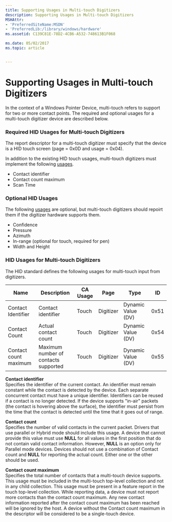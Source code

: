 ```yaml
---
title: Supporting Usages in Multi-touch Digitizers
description: Supporting Usages in Multi-touch Digitizers
MSHAttr:
- 'PreferredSiteName:MSDN'
- 'PreferredLib:/library/windows/hardware'
ms.assetid: C139C81E-78D2-4CB6-A532-748613B1F068

ms.date: 05/02/2017
ms.topic: article


---
```


# Supporting Usages in Multi-touch Digitizers


In the context of a Windows Pointer Device, multi-touch refers to support for two or more contact points. The required and optional usages for a multi-touch digitizer device are described below.

### <a href="" id="required-hid-usages"></a>Required HID Usages for Multi-touch Digitizers

The report descriptor for a multi-touch digitizer must specify that the device is a HID touch screen (page = 0x0D and usage = 0x04).

In addition to the existing HID touch usages, multi-touch digitizers must implement the following [usages](supporting-usages-in-digitizer-report-descriptors.md#required-hid-usages).

-   Contact identifier
-   Contact count maximum
-   Scan Time

### Optional HID Usages

The following [usages](supporting-usages-in-digitizer-report-descriptors.md#optional-hid-usages) are optional, but multi-touch digitizers should repoirt them if the digitizer hardware supports them.

-   Confidence
-   Pressure
-   Azimuth
-   In-range (optional for touch, required for pen)
-   Width and Height

### HID Usages for Multi-touch Digitizers

The HID standard defines the following usages for multi-touch input from digitizers.

| Name                  | Description                          | CA Usage | Page      | Type               | ID   |
|-----------------------|--------------------------------------|----------|-----------|--------------------|------|
| Contact Identifier    | Contact identifier                   | Touch    | Digitizer | Dynamic Value (DV) | 0x51 |
| Contact Count         | Actual contact count                 | Touch    | Digitizer | Dynamic Value (DV) | 0x54 |
| Contact count maximum | Maximum number of contacts supported | Touch    | Digitizer | Dynamic Value (DV) | 0x55 |

 

<a href="" id="-contact-identifier"></a> **Contact identifier**  
Specifies the identifier of the current contact. An identifier must remain constant while the contact is detected by the device. Each separate concurrent contact must have a unique identifier. Identifiers can be reused if a contact is no longer detected. If the device supports "in-air" packets (the contact is hovering above the surface), the identifier must persist from the time that the contact is detected until the time that it goes out of range.

<a href="" id="-contact-count"></a> **Contact count**  
Specifies the number of valid contacts in the current packet. Drivers that use parallel or Hybrid mode should include this usage. A device that cannot provide this value must use **NULL** for all values in the first position that do not contain valid contact information. However, **NULL** is an option only for Parallel mode devices. Devices should not use a combination of Contact count and **NULL** for reporting the actual count. Either one or the other should be used.

<a href="" id="-contact-count-maximum"></a> **Contact count maximum**  
Specifies the total number of contacts that a multi-touch device supports. This usage must be included in the multi-touch top-level collection and not in any child collection. This usage must be present in a feature report in the touch top-level collection. While reporting data, a device must not report more contacts than the contact count maximum. Any new contact information reported after the contact count maximum has been reached will be ignored by the host. A device without the Contact count maximum in the descriptor will be considered to be a single-touch device.

 

 






